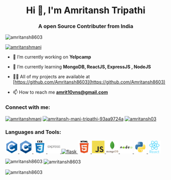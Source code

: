 <h1 align="center">Hi 👋, I'm Amritansh Tripathi</h1>
<h3 align="center">A open Source Contributer from India</h3>


<p align="left"> <img src="https://komarev.com/ghpvc/?username=amritansh8603&label=Profile%20views&color=0e75b6&style=flat" alt="amritansh8603" /> </p>

<p align="left"> <a href="https://twitter.com/amritanshmani" target="blank"><img src="https://img.shields.io/twitter/follow/amritanshmani?logo=twitter&style=for-the-badge" alt="amritanshmani" /></a> </p>

- 🔭 I’m currently working on **Yelpcamp**

- 🌱 I’m currently learning **MongoDB, ReactJS, ExpressJS , NodeJS**

- 👨‍💻 All of my projects are available at [https://github.com/Amritansh8603](https://github.com/Amritansh8603)

- 📫 How to reach me **amrit10vns@gmail.com**

<h3 align="left">Connect with me:</h3>
<p align="left">
<a href="https://twitter.com/amritanshmani" target="blank"><img align="center" src="https://raw.githubusercontent.com/rahuldkjain/github-profile-readme-generator/master/src/images/icons/Social/twitter.svg" alt="amritanshmani" height="30" width="40" /></a>
<a href="https://linkedin.com/in/amritansh-mani-tripathi-93aa9724a" target="blank"><img align="center" src="https://raw.githubusercontent.com/rahuldkjain/github-profile-readme-generator/master/src/images/icons/Social/linked-in-alt.svg" alt="amritansh-mani-tripathi-93aa9724a" height="30" width="40" /></a>
<a href="https://stackoverflow.com/users/amritansh03" target="blank"><img align="center" src="https://raw.githubusercontent.com/rahuldkjain/github-profile-readme-generator/master/src/images/icons/Social/stack-overflow.svg" alt="amritansh03" height="30" width="40" /></a>
</p>

<h3 align="left">Languages and Tools:</h3>
<p align="left"> <a href="https://www.cprogramming.com/" target="_blank" rel="noreferrer"> <img src="https://raw.githubusercontent.com/devicons/devicon/master/icons/c/c-original.svg" alt="c" width="40" height="40"/> </a> <a href="https://www.w3schools.com/cpp/" target="_blank" rel="noreferrer"> <img src="https://raw.githubusercontent.com/devicons/devicon/master/icons/cplusplus/cplusplus-original.svg" alt="cplusplus" width="40" height="40"/> </a> <a href="https://www.w3schools.com/css/" target="_blank" rel="noreferrer"> <img src="https://raw.githubusercontent.com/devicons/devicon/master/icons/css3/css3-original-wordmark.svg" alt="css3" width="40" height="40"/> </a> <a href="https://expressjs.com" target="_blank" rel="noreferrer"> <img src="https://raw.githubusercontent.com/devicons/devicon/master/icons/express/express-original-wordmark.svg" alt="express" width="40" height="40"/> </a> <a href="https://flask.palletsprojects.com/" target="_blank" rel="noreferrer"> <img src="https://www.vectorlogo.zone/logos/pocoo_flask/pocoo_flask-icon.svg" alt="flask" width="40" height="40"/> </a> <a href="https://www.w3.org/html/" target="_blank" rel="noreferrer"> <img src="https://raw.githubusercontent.com/devicons/devicon/master/icons/html5/html5-original-wordmark.svg" alt="html5" width="40" height="40"/> </a> <a href="https://developer.mozilla.org/en-US/docs/Web/JavaScript" target="_blank" rel="noreferrer"> <img src="https://raw.githubusercontent.com/devicons/devicon/master/icons/javascript/javascript-original.svg" alt="javascript" width="40" height="40"/> </a> <a href="https://www.mongodb.com/" target="_blank" rel="noreferrer"> <img src="https://raw.githubusercontent.com/devicons/devicon/master/icons/mongodb/mongodb-original-wordmark.svg" alt="mongodb" width="40" height="40"/> </a> <a href="https://nodejs.org" target="_blank" rel="noreferrer"> <img src="https://raw.githubusercontent.com/devicons/devicon/master/icons/nodejs/nodejs-original-wordmark.svg" alt="nodejs" width="40" height="40"/> </a> <a href="https://www.python.org" target="_blank" rel="noreferrer"> <img src="https://raw.githubusercontent.com/devicons/devicon/master/icons/python/python-original.svg" alt="python" width="40" height="40"/> </a> <a href="https://reactjs.org/" target="_blank" rel="noreferrer"> <img src="https://raw.githubusercontent.com/devicons/devicon/master/icons/react/react-original-wordmark.svg" alt="react" width="40" height="40"/> </a> </p>

<p><img align="left" src="https://github-readme-stats.vercel.app/api/top-langs?username=amritansh8603&show_icons=true&locale=en&layout=compact" alt="amritansh8603" /></p>

<p>&nbsp;<img align="center" src="https://github-readme-stats.vercel.app/api?username=amritansh8603&show_icons=true&locale=en" alt="amritansh8603" /></p>

<p><img align="center" src="https://github-readme-streak-stats.herokuapp.com/?user=amritansh8603&" alt="amritansh8603" /></p>
